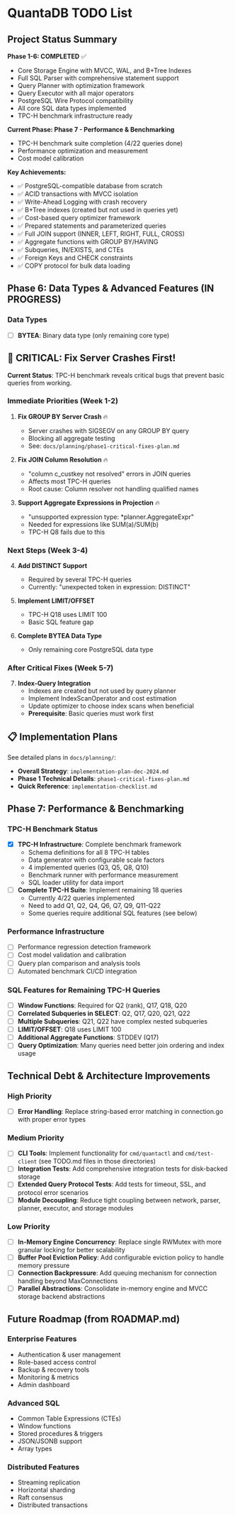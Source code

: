 # QuantaDB TODO List

## Project Status Summary

**Phase 1-6: COMPLETED** ✅
- Core Storage Engine with MVCC, WAL, and B+Tree Indexes
- Full SQL Parser with comprehensive statement support
- Query Planner with optimization framework
- Query Executor with all major operators
- PostgreSQL Wire Protocol compatibility
- All core SQL data types implemented
- TPC-H benchmark infrastructure ready

**Current Phase: Phase 7 - Performance & Benchmarking**
- TPC-H benchmark suite completion (4/22 queries done)
- Performance optimization and measurement
- Cost model calibration

**Key Achievements:**
- ✅ PostgreSQL-compatible database from scratch
- ✅ ACID transactions with MVCC isolation
- ✅ Write-Ahead Logging with crash recovery
- ✅ B+Tree indexes (created but not used in queries yet)
- ✅ Cost-based query optimizer framework
- ✅ Prepared statements and parameterized queries
- ✅ Full JOIN support (INNER, LEFT, RIGHT, FULL, CROSS)
- ✅ Aggregate functions with GROUP BY/HAVING
- ✅ Subqueries, IN/EXISTS, and CTEs
- ✅ Foreign Keys and CHECK constraints
- ✅ COPY protocol for bulk data loading

## Phase 6: Data Types & Advanced Features (IN PROGRESS)

### Data Types
- [ ] **BYTEA**: Binary data type (only remaining core type)

## 🚨 CRITICAL: Fix Server Crashes First!

**Current Status**: TPC-H benchmark reveals critical bugs that prevent basic queries from working.

### Immediate Priorities (Week 1-2)
1. **Fix GROUP BY Server Crash** 🔥
   - Server crashes with SIGSEGV on any GROUP BY query
   - Blocking all aggregate testing
   - See: `docs/planning/phase1-critical-fixes-plan.md`

2. **Fix JOIN Column Resolution** 🔥 
   - "column c_custkey not resolved" errors in JOIN queries
   - Affects most TPC-H queries
   - Root cause: Column resolver not handling qualified names

3. **Support Aggregate Expressions in Projection** 🔥
   - "unsupported expression type: *planner.AggregateExpr"
   - Needed for expressions like SUM(a)/SUM(b)
   - TPC-H Q8 fails due to this

### Next Steps (Week 3-4)  
4. **Add DISTINCT Support**
   - Required by several TPC-H queries
   - Currently: "unexpected token in expression: DISTINCT"

5. **Implement LIMIT/OFFSET**
   - TPC-H Q18 uses LIMIT 100
   - Basic SQL feature gap

6. **Complete BYTEA Data Type**
   - Only remaining core PostgreSQL data type

### After Critical Fixes (Week 5-7)
7. **Index-Query Integration**
   - Indexes are created but not used by query planner
   - Implement IndexScanOperator and cost estimation
   - Update optimizer to choose index scans when beneficial
   - **Prerequisite**: Basic queries must work first

## 📋 Implementation Plans

See detailed plans in `docs/planning/`:
- **Overall Strategy**: `implementation-plan-dec-2024.md`
- **Phase 1 Technical Details**: `phase1-critical-fixes-plan.md`  
- **Quick Reference**: `implementation-checklist.md`

## Phase 7: Performance & Benchmarking

### TPC-H Benchmark Status
- [x] **TPC-H Infrastructure**: Complete benchmark framework
  - Schema definitions for all 8 TPC-H tables
  - Data generator with configurable scale factors
  - 4 implemented queries (Q3, Q5, Q8, Q10)
  - Benchmark runner with performance measurement
  - SQL loader utility for data import
- [ ] **Complete TPC-H Suite**: Implement remaining 18 queries
  - Currently 4/22 queries implemented
  - Need to add Q1, Q2, Q4, Q6, Q7, Q9, Q11-Q22
  - Some queries require additional SQL features (see below)

### Performance Infrastructure
- [ ] Performance regression detection framework
- [ ] Cost model validation and calibration
- [ ] Query plan comparison and analysis tools
- [ ] Automated benchmark CI/CD integration

### SQL Features for Remaining TPC-H Queries
- [ ] **Window Functions**: Required for Q2 (rank), Q17, Q18, Q20
- [ ] **Correlated Subqueries in SELECT**: Q2, Q17, Q20, Q21, Q22
- [ ] **Multiple Subqueries**: Q21, Q22 have complex nested subqueries
- [ ] **LIMIT/OFFSET**: Q18 uses LIMIT 100
- [ ] **Additional Aggregate Functions**: STDDEV (Q17)
- [ ] **Query Optimization**: Many queries need better join ordering and index usage

## Technical Debt & Architecture Improvements

### High Priority
- [ ] **Error Handling**: Replace string-based error matching in connection.go with proper error types

### Medium Priority
- [ ] **CLI Tools**: Implement functionality for `cmd/quantactl` and `cmd/test-client` (see TODO.md files in those directories)
- [ ] **Integration Tests**: Add comprehensive integration tests for disk-backed storage
- [ ] **Extended Query Protocol Tests**: Add tests for timeout, SSL, and protocol error scenarios
- [ ] **Module Decoupling**: Reduce tight coupling between network, parser, planner, executor, and storage modules

### Low Priority
- [ ] **In-Memory Engine Concurrency**: Replace single RWMutex with more granular locking for better scalability
- [ ] **Buffer Pool Eviction Policy**: Add configurable eviction policy to handle memory pressure
- [ ] **Connection Backpressure**: Add queuing mechanism for connection handling beyond MaxConnections
- [ ] **Parallel Abstractions**: Consolidate in-memory engine and MVCC storage backend abstractions

## Future Roadmap (from ROADMAP.md)

### Enterprise Features
- Authentication & user management
- Role-based access control
- Backup & recovery tools
- Monitoring & metrics
- Admin dashboard

### Advanced SQL
- Common Table Expressions (CTEs)
- Window functions
- Stored procedures & triggers
- JSON/JSONB support
- Array types

### Distributed Features
- Streaming replication
- Horizontal sharding
- Raft consensus
- Distributed transactions

